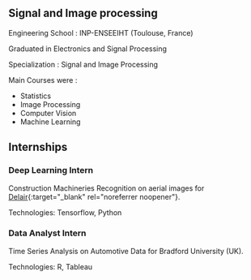 ## Signal and Image processing 

Engineering School : INP-ENSEEIHT (Toulouse, France) 

Graduated in Electronics and Signal Processing

Specialization : Signal and Image Processing 

Main Courses were : 
+ Statistics 
+ Image Processing 
+ Computer Vision 
+ Machine Learning 

## Internships 

### Deep Learning Intern 

Construction Machineries Recognition on aerial images for [Delair](https://delair.aero){:target="_blank" rel="noreferrer noopener"}. 

Technologies: Tensorflow, Python

### Data Analyst Intern 

Time Series Analysis on Automotive Data for Bradford University (UK).

Technologies: R, Tableau
